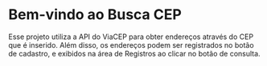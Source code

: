 # Bem-vindo ao Busca CEP

Esse projeto utiliza a API do ViaCEP para obter endereços através do CEP que é inserido. Além disso, os endereços podem ser registrados no botão de cadastro, e exibidos na área de Registros ao clicar no botão de consulta.
